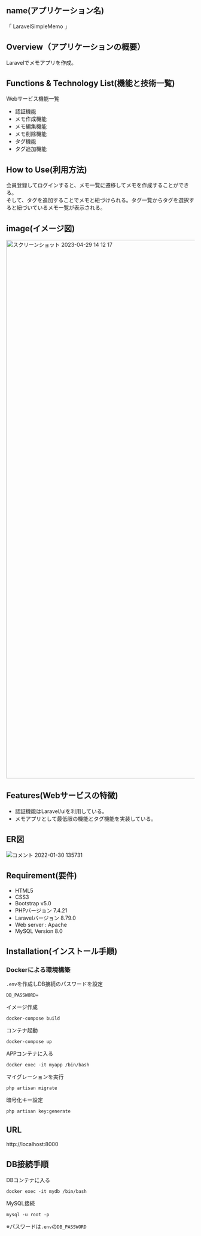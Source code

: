 ## name(アプリケーション名)

「 LaravelSimpleMemo 」

## Overview（アプリケーションの概要）
 
Laravelでメモアプリを作成。
 
## Functions & Technology List(機能と技術一覧)

Webサービス機能一覧
* 認証機能
* メモ作成機能
* メモ編集機能
* メモ削除機能
* タグ機能
* タグ追加機能  

## How to Use(利用方法)

会員登録してログインすると、メモ一覧に遷移してメモを作成することができる。  
そして、タグを追加することでメモと紐づけられる。タグ一覧からタグを選択すると紐づいているメモ一覧が表示される。

## image(イメージ図)

<img width="1438" alt="スクリーンショット 2023-04-29 14 12 17" src="https://user-images.githubusercontent.com/93024617/235284949-59c16612-8901-4dbb-9eb8-0512aba101d7.png">
 
## Features(Webサービスの特徴)

* 認証機能はLaravel/uiを利用している。
* メモアプリとして最低限の機能とタグ機能を実装している。

## ER図

![コメント 2022-01-30 135731](https://user-images.githubusercontent.com/93024617/151687277-3c48333a-a260-4e28-b752-72f0625468a3.png)

## Requirement(要件)

* HTML5
* CSS3
* Bootstrap v5.0
* PHPバージョン 7.4.21
* Laravelバージョン 8.79.0
* Web server : Apache
* MySQL Version 8.0
 
## Installation(インストール手順)

### Dockerによる環境構築

`.env`を作成しDB接続のパスワードを設定  
```
DB_PASSWORD=
```

イメージ作成
```
docker-compose build
```

コンテナ起動
```
docker-compose up
```

APPコンテナに入る
```
docker exec -it myapp /bin/bash
```

マイグレーションを実行
```
php artisan migrate
```

暗号化キー設定
```
php artisan key:generate
```

## URL  
http://localhost:8000

## DB接続手順

DBコンテナに入る
```
docker exec -it mydb /bin/bash
```

MySQL接続
```
mysql -u root -p
```
※パスワードは`.env`の`DB_PASSWORD`
